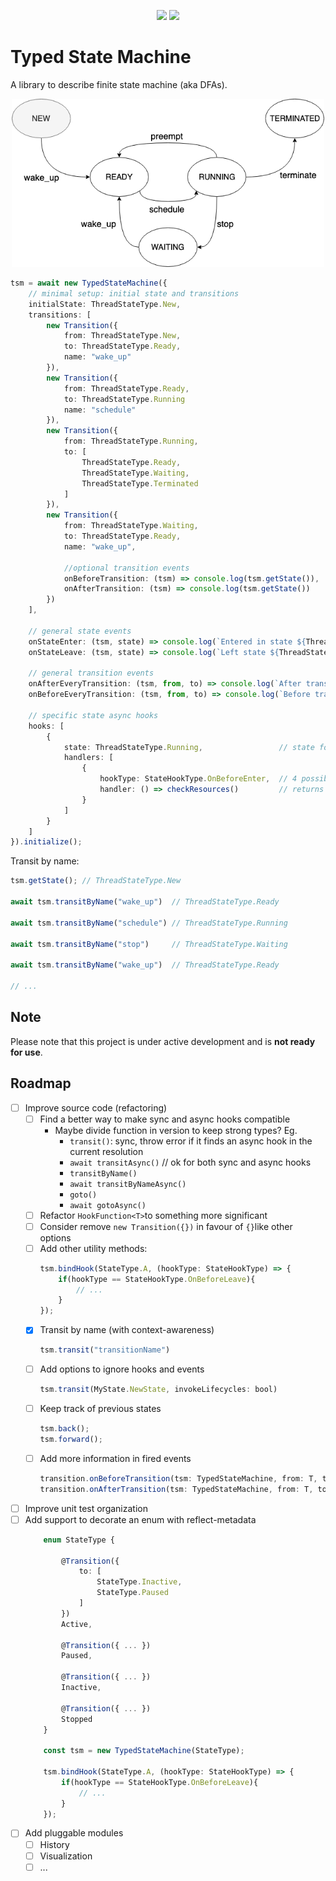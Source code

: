 <p align="center">
    <a href="https://coveralls.io/github/giacomodeliberali/typed-state-machine" alt="Coverage status">
        <img src="https://coveralls.io/repos/github/giacomodeliberali/typed-state-machine/badge.svg?branch=master" /></a>
    <a href="https://travis-ci.org/giacomodeliberali/typed-state-machine" alt="Build Status">
        <img src="https://travis-ci.org/giacomodeliberali/typed-state-machine.svg?branch=master" /></a>
</p>

# Typed State Machine

A library to describe finite state machine (aka DFAs). 

<p align="center">
    <img src="./assets/thread-lifetime.png" width="500px">
</p>

```typescript
tsm = await new TypedStateMachine({
    // minimal setup: initial state and transitions
    initialState: ThreadStateType.New,
    transitions: [
        new Transition({
            from: ThreadStateType.New,
            to: ThreadStateType.Ready,
            name: "wake_up"
        }),
        new Transition({
            from: ThreadStateType.Ready,
            to: ThreadStateType.Running
            name: "schedule"
        }),
        new Transition({
            from: ThreadStateType.Running,
            to: [
                ThreadStateType.Ready,
                ThreadStateType.Waiting,
                ThreadStateType.Terminated
            ]
        }),         
        new Transition({
            from: ThreadStateType.Waiting,
            to: ThreadStateType.Ready,
            name: "wake_up",

            //optional transition events
            onBeforeTransition: (tsm) => console.log(tsm.getState()),
            onAfterTransition: (tsm) => console.log(tsm.getState())
        })
    ],

    // general state events
    onStateEnter: (tsm, state) => console.log(`Entered in state ${ThreadStateType[state]}`),
    onStateLeave: (tsm, state) => console.log(`Left state ${ThreadStateType[state]}`),

    // general transition events
    onAfterEveryTransition: (tsm, from, to) => console.log(`After transition ${ThreadStateType[from]} -> ${ThreadStateType[to]}`),
    onBeforeEveryTransition: (tsm, from, to) => console.log(`Before transition ${ThreadStateType[from]} -> ${ThreadStateType[to]}`),

    // specific state async hooks
    hooks: [
        {
            state: ThreadStateType.Running,                 // state for this hooks
            handlers: [
                {
                    hookType: StateHookType.OnBeforeEnter,  // 4 possible values
                    handler: () => checkResources()         // returns Promise<boolean>
                }
            ]
        }
    ]
}).initialize();
```

Transit by name:
```typescript
tsm.getState(); // ThreadStateType.New

await tsm.transitByName("wake_up")  // ThreadStateType.Ready

await tsm.transitByName("schedule") // ThreadStateType.Running

await tsm.transitByName("stop")     // ThreadStateType.Waiting

await tsm.transitByName("wake_up")  // ThreadStateType.Ready

// ...

```

## Note

Please note that this project is under active development and is **not ready for use**.

## Roadmap
- [ ] Improve source code (refactoring)
    - [ ] Find a better way to make sync and async hooks compatible
        - Maybe divide function in version to keep strong types? Eg.
            - `transit()`: sync, throw error if it finds an async hook in the current resolution
            - `await transitAsync()` // ok for both sync and async hooks
            - `transitByName()`
            - `await transitByNameAsync()`
            - `goto()`
            - `await gotoAsync()`
    - [ ] Refactor `HookFunction<T>`to something more significant
    - [ ] Consider remove `new Transition({})` in favour of `{}`like other options  
    - [ ] Add other utility methods:
        ```typescript
        tsm.bindHook(StateType.A, (hookType: StateHookType) => {
            if(hookType == StateHookType.OnBeforeLeave){
                // ...
            }
        });
        ```
    - [x] Transit by name (with context-awareness)
        ```typescript
        tsm.transit("transitionName")
        ```
    - [ ] Add options to ignore hooks and events
        ```typescript
        tsm.transit(MyState.NewState, invokeLifecycles: bool)
        ```
    - [ ] Keep track of previous states
        ```typescript
        tsm.back();
        tsm.forward();
        ```
    - [ ] Add more information in fired events
        ```typescript
        transition.onBeforeTransition(tsm: TypedStateMachine, from: T, to: T);
        transition.onAfterTransition(tsm: TypedStateMachine, from: T, to: T);
        ```
- [ ] Improve unit test organization
- [ ] Add support to decorate an enum with reflect-metadata
    ```typescript
        enum StateType {

            @Transition({
                to: [
                    StateType.Inactive,
                    StateType.Paused
                ]
            })
            Active,

            @Transition({ ... })
            Paused,

            @Transition({ ... })
            Inactive,

            @Transition({ ... })
            Stopped
        }

        const tsm = new TypedStateMachine(StateType);

        tsm.bindHook(StateType.A, (hookType: StateHookType) => {
            if(hookType == StateHookType.OnBeforeLeave){
                // ...
            }
        });
    ```
- [ ] Add pluggable modules
    - [ ] History
    - [ ] Visualization
    - [ ] ...